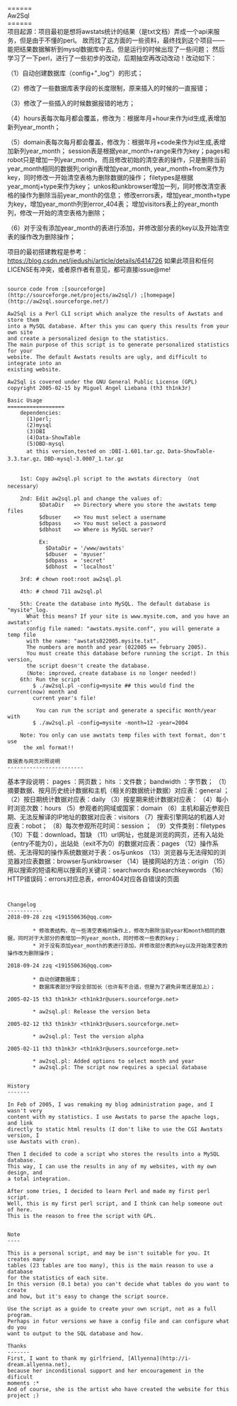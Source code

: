====== <br/>
Aw2Sql  <br/>
======  <br/>
项目起源：项目最初是想将awstats统计的结果（是txt文档）弄成一个api来服务，但是由于不懂的perl。
故而找了这方面的一些资料，最终找到这个项目——能把结果数据解析到mysql数据库中去。但是运行的时候出现了一些问题；
然后学习了一下perl，进行了一些初步的改动，后期抽空再改动改动！改动如下：

（1）自动创建数据库（config+"_log"）的形式；

（2）修改了一些数据库表字段的长度限制，原来插入的时候的一直报错；

（3）修改了一些插入的时候数据报错的地方；

（4）hours表每次每月都会覆盖，修改为：根据年月+hour来作为id生成,表增加新列year_month；

（5）domain表每次每月都会覆盖，修改为：根据年月+code来作为id生成,表增加新列year_month；
session表是根据year_month+range来作为key；pages和robot只是增加一列year_month，
而且修改初始的清空表的操作，只是删除当前year_month相同的数据列;origin表增加year_month,
year_month+from来作为key，同时修改一开始清空表格为删除数据的操作；
filetypes是根据year_montj+type来作为key；
unkos和unkbrowser增加一列，同时修改清空表格的操作为删除当前year_month的信息；
修改errors表，增加year_month+type为key，增加year_month列到error_404表；
增加visitors表上的year_month列，修改一开始的清空表格为删除；

（6）对于没有添加year_month的表进行添加，并修改部分表的key以及开始清空表的操作改为删除操作；

项目的最初搭建教程是参考：https://blog.csdn.net/jiedushi/article/details/6414726
如果此项目和任何LICENSE有冲突，或者原作者有意见，都可直接issue@me!

```

source code from :[sourceforge](http://sourceforge.net/projects/aw2sql/) ;[homepage](http://aw2sql.sourceforge.net/)

Aw2Sql is a Perl CLI script which analyze the results of Awstats and store them
into a MySQL database. After this you can query this results from your own site
and create a personalized design to the statistics.
The main purpose of this script is to generate personalized statistics for your
website. The default Awstats results are ugly, and difficult to integrate into an
existing website.

Aw2Sql is covered under the GNU General Public License (GPL)
copyright 2005-02-15 by Miguel Angel Liebana (th3 th1nk3r) 

Basic Usage
==================
    dependencies:
      (1)perl;
      (2)mysql
      (3)DBI
      (4)Data-ShowTable
      (5)DBD-mysql
      at this version,tested on :DBI-1.601.tar.gz、Data-ShowTable-3.3.tar.gz、DBD-mysql-3.0007_1.tar.gz
     
     
    1st: Copy aw2sql.pl script to the awstats directory （not necessary）

    2nd: Edit aw2sql.pl and change the values of:
          $DataDir   => Directory where you store the awstats temp files
          $dbuser    => You must select a username
          $dbpass    => You must select a password
          $dbhost    => Where is MySQL server?

          Ex:
            $DataDir = '/www/awstats'
            $dbuser  = 'myuser'
            $dbpass  = 'secret'
            $dbhost  = 'localhost'

    3rd: # chown root:root aw2sql.pl

    4th: # chmod 711 aw2sql.pl

    5th: Create the database into MySQL. The default database is "mysite"_log.
      What this means? If your site is www.mysite.com, and you have an awstats'
      config file named: "awstats.mysite.conf", you will generate a temp file
      with the name: "awstats022005.mysite.txt".
      The numbers are month and year (022005 == february 2005).
      You must create this database before running the script. In this version,
      the script doesn't create the database.
      (Note: improved，create database is no longer needed!)
    6th: Run the script
        $ ./aw2sql.pl -config=mysite ## this would find the current(now) month and 
        current year's file!

         You can run the script and generate a specific month/year with
        $ ./aw2sql.pl -config=mysite -month=12 -year=2004

    Note: You only can use awstats temp files with text format, don't use
     the xml format!!
     
数据表与网页对照说明
------------------------
```
基本字段说明：
  pages ：网页数；
  hits ：文件数；
  bandwidth ：字节数；
（1）摘要数据、按月历史统计数据和主机（相关的数据统计数据）对应表：general ；
（2）按日期统计数据对应表：daily
（3）按星期来统计数据对应表：
（4）每小时浏览次数：hours
（5）参观者的网域或国家：domain
（6）主机和最近参观日期、无法反解译的IP地址的数据对应表：visitors
（7）搜索引擎网站的机器人对应表：robot；
（8）每次参观所花时间：session ；
（9）文件类别：filetypes
（10）下载：download，暂缺
（11）url网址，也就是浏览的网页，还有入站处（entry不能为0），出站处（exit不为0）的数据对应表：pages
（12）操作系统、无法得知的操作系统数据对于表：os与unkos
（13）浏览器与无法得知的浏览器对应表数据：browser与unkbrowser
（14）链接网站的方法：origin
（15）用以搜索的短语和用以搜索的关键词：searchwords 和searchkeywords
（16）HTTP错误码：errors对应总表，error404对应各自错误的页面

```

     
Changelog
-----------
2018-09-28 zzq <191550636@qq.com>

        * 修改表结构，在一些清空表格的操作上，修改为删除当前year和month相同的数据，同时对于大部分的表增加一列year_month，同时修改一些表的key；
        * 对于没有添加year_month的表进行添加，并修改部分表的key以及开始清空表的操作改为删除操作；
        
2018-09-24 zzq <191550636@qq.com>

        * 自动创建数据库；
        * 数据库表部分字段全部加长（也许有不合适，但是为了避免异常还是加上）；

2005-02-15 th3 th1nk3r <th1nk3r@users.sourceforge.net>

        * aw2sql.pl: Release the version beta

2005-02-12 th3 th1nk3r <th1nk3r@users.sourceforge.net>

        * aw2sql.pl: Test the version alpha

2005-02-11 th3 th1nk3r <th1nk3r@users.sourceforge.net>

        * aw2sql.pl: Added options to select month and year
        * aw2sql.pl: The script now requires a special database


History
-------

In Feb of 2005, I was remaking my blog administration page, and I wasn't very
content with my statistics. I use Awstats to parse the apache logs, and link
directly to static html results (I don't like to use the CGI Awstats version, I
use Awstats with cron).

Then I decided to code a script who stores the results into a MySQL database.
This way, I can use the results in any of my websites, with my own design, and
a total integration.

After some tries, I decided to learn Perl and made my first perl script.
Well, this is my first perl script, and I think can help someone out of here.
This is the reason to free the script with GPL.


Note
----

This is a personal script, and may be isn't suitable for you. It creates many
tables (23 tables are too many), this is the main reason to use a database
for the statistics of each site.
In this version (0.1 beta) you can't decide what tables do you want to create
and how, but it's easy to change the script source.

Use the script as a guide to create your own script, not as a full program.
Perhaps in futur versions we have a config file and can configure what do you
want to output to the SQL database and how.

Thanks
-------
First, I want to thank my girlfriend, [Allyenna](http://i-dream.allyenna.net),
because her inconditional support and her encouragement in the dificult
moments :*
And of course, she is the artist who have created the website for this project ;)
